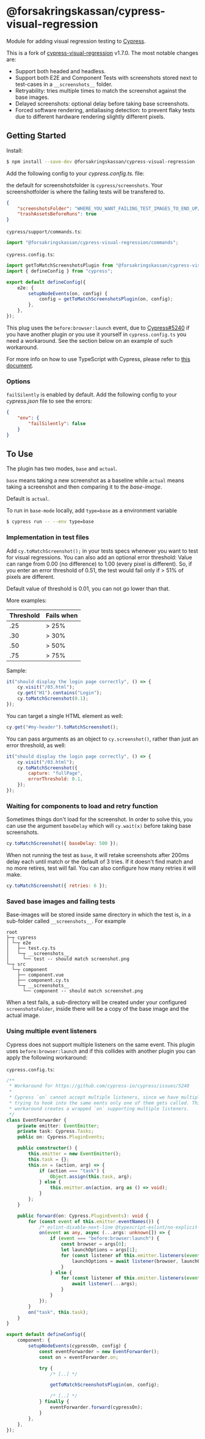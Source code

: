 # @forsakringskassan/cypress-visual-regression

Module for adding visual regression testing to [Cypress](https://www.cypress.io/).

This is a fork of [cypress-visual-regression](https://github.com/mjhea0/cypress-visual-regression) v1.7.0.
The most notable changes are:

- Support both headed and headless.
- Support both E2E and Component Tests with screenshots stored next to test-cases in a `__screenshots__` folder.
- Retryability: tries multiple times to match the screenshot against the base images.
- Delayed screenshots: optional delay before taking base screenshots.
- Forced software rendering, antialiasing detection: to prevent flaky tests due to different hardware rendering slightly different pixels.

## Getting Started

Install:

```sh
$ npm install --save-dev @forsakringskassan/cypress-visual-regression
```

Add the following config to your _cypress.config.ts._ file:

the default for screenshotsfolder is `cypress/screenshots`. Your screenshotfolder is where the failing tests will be transfered to.

```json
{
    "screenshotsFolder": "WHERE_YOU_WANT_FAILING_TEST_IMAGES_TO_END_UP/",
    "trashAssetsBeforeRuns": true
}
```

`cypress/support/commands.ts`:

```ts
import "@forsakringskassan/cypress-visual-regression/commands";
```

`cypress.config.ts`:

```ts
import getToMatchScreenshotsPlugin from "@forsakringskassan/cypress-visual-regression/plugin";
import { defineConfig } from "cypress";

export default defineConfig({
    e2e: {
        setupNodeEvents(on, config) {
            config = getToMatchScreenshotsPlugin(on, config);
        },
    },
});
```

This plug uses the `before:browser:launch` event, due to [Cypress#5240][#5240] if you have another plugin or you use it yourself in `cypress.config.ts` you need a workaround.
See the section below on an example of such workaround.

For more info on how to use TypeScript with Cypress, please refer to [this document](https://docs.cypress.io/guides/tooling/typescript-support#Set-up-your-dev-environment).

[#5240]: https://github.com/cypress-io/cypress/issues/5240

### Options

`failSilently` is enabled by default. Add the following config to your _cypress.json_ file to see the errors:

```json
{
    "env": {
        "failSilently": false
    }
}
```

## To Use

The plugin has two modes, `base` and `actual`.

`base` means taking a new screenshot as a baseline while `actual` means taking a screenshot and then comparing it to the _base-image_.

Default is `actual`.

To run in `base-mode` locally, add `type=base` as a environment variable

```sh
$ cypress run -- --env type=base
```

### Implementation in test files

Add `cy.toMatchScreenshot();` in your tests specs whenever you want to test for visual regressions. You can also add an optional error threshold: Value can range from 0.00 (no difference) to 1.00 (every pixel is different). So, if you enter an error threshold of 0.51, the test would fail only if > 51% of pixels are different.

Default value of threshold is 0.01, you can not go lower than that.

More examples:

| Threshold | Fails when |
| --------- | ---------- |
| .25       | > 25%      |
| .30       | > 30%      |
| .50       | > 50%      |
| .75       | > 75%      |

Sample:

```js
it("should display the login page correctly", () => {
    cy.visit("/03.html");
    cy.get("H1").contains("Login");
    cy.toMatchScreenshot(0.1);
});
```

You can target a single HTML element as well:

```js
cy.get("#my-header").toMatchScreenshot();
```

You can pass arguments as an object to `cy.screenshot()`, rather than just an error threshold, as well:

```js
it("should display the login page correctly", () => {
    cy.visit("/03.html");
    cy.toMatchScreenshot({
        capture: "fullPage",
        errorThreshold: 0.1,
    });
});
```

### Waiting for components to load and retry function

Sometimes things don't load for the screenshot. In order to solve this, you can use the argument `baseDelay` which will `cy.wait(x)` before taking base screenshots.

```js
cy.toMatchScreenshot({ baseDelay: 500 });
```

When not running the test as `base`, it will retake screenshots after 200ms delay each until match or the default of 3 tries. If it doesn't find match and no more retires, test will fail.
You can also configure how many retries it will make.

```js
cy.toMatchScreenshot({ retries: 6 });
```

### Saved base images and failing tests

Base-images will be stored inside same directory in which the test is, in a sub-folder called `__screenshots__`. For example

```
root
├─┬ cypress
│ └─┬ e2e
│   ├── test.cy.ts
│   └─┬ __screenshots__
│     └── test -- should match screenshot.png
└─┬ src
  └─┬ component
    ├── component.vue
    ├── component.cy.ts
    └─┬ __screenshots__
      └── component -- should match screenshot.png
```

When a test fails, a sub-directory will be created under your configured `screenshotsFolder`, inside there will be a copy of the base image and the actual image.

### Using multiple event listeners

Cypress does not support multiple listeners on the same event.
This plugin uses `before:browser:launch` and if this collides with another plugin you can apply the following workaround:

`cypress.config.ts`:

```ts
/**
 * Workaround for https://github.com/cypress-io/cypress/issues/5240
 *
 * Cypress `on` cannot accept multiple listeners, since we have multiple plugins
 * trying to hook into the same eents only one of them gets called. This
 * workaround creates a wrapped `on` supporting multiple listeners.
 */
class EventForwarder {
    private emitter: EventEmitter;
    private task: Cypress.Tasks;
    public on: Cypress.PluginEvents;

    public constructor() {
        this.emitter = new EventEmitter();
        this.task = {};
        this.on = (action, arg) => {
            if (action === "task") {
                Object.assign(this.task, arg);
            } else {
                this.emitter.on(action, arg as () => void);
            }
        };
    }

    public forward(on: Cypress.PluginEvents): void {
        for (const event of this.emitter.eventNames()) {
            /* eslint-disable-next-line @typescript-eslint/no-explicit-any -- because we cannot extract the action names as a union of strings */
            on(event as any, async (...args: unknown[]) => {
                if (event === "before:browser:launch") {
                    const browser = args[0];
                    let launchOptions = args[1];
                    for (const listener of this.emitter.listeners(event)) {
                        launchOptions = await listener(browser, launchOptions);
                    }
                } else {
                    for (const listener of this.emitter.listeners(event)) {
                        await listener(...args);
                    }
                }
            });
        }
        on("task", this.task);
    }
}

export default defineConfig({
    component: {
        setupNodeEvents(cypressOn, config) {
            const eventForwarder = new EventForwarder();
            const on = eventForwarder.on;

            try {
                /* [..] */

                getToMatchScreenshotsPlugin(on, config);

                /* [..] */
            } finally {
                eventForwarder.forward(cypressOn);
            }
        },
    },
});
```

